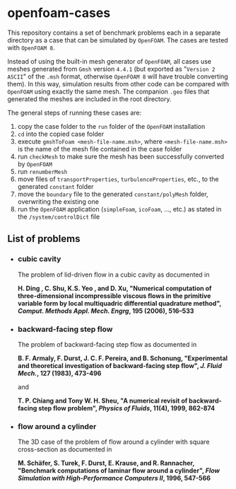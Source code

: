 # openfoam-cases
This repository contains a set of benchmark problems each in a separate directory as a case that can be simulated by `OpenFOAM`. The cases are tested with `OpenFOAM 8`.

Instead of using the built-in mesh generator of `OpenFOAM`, all cases use meshes generated from `Gmsh` version `4.4.1` (but exported as "`Version 2 ASCII`" of the `.msh` format, otherwise `OpenFOAM 8` will have trouble converting them). In this way, simulation results from other code can be compared with `OpenFOAM` using exactly the same mesh. The companion `.geo` files that generated the meshes are included in the root directory.

The general steps of running these cases are:

1. copy the case folder to the `run` folder of the `OpenFOAM` installation
2. `cd` into the copied case folder
3. execute `gmshToFoam <mesh-file-name.msh>`, where `<mesh-file-name.msh>` is the name of the mesh file contained in the case folder
4. run `checkMesh` to make sure the mesh has been successfully converted by `OpenFOAM`
5. run `renumberMesh`
6. move files of `transportProperties`, `turbulenceProperties`, etc., to the generated `constant` folder
7. move the `boundary` file to the generated `constant/polyMesh` folder, overwriting the existing one
8. run the `OpenFOAM` application (`simpleFoam`, `icoFoam`, ..., etc.) as stated in the `/system/controlDict` file


## List of problems

- ### cubic cavity

  The problem of lid-driven flow in a cubic cavity as documented in

  **H. Ding , C. Shu, K.S. Yeo , and D. Xu, "Numerical computation of three-dimensional incompressible viscous flows in the primitive variable form by local multiquadric differential quadrature method", *Comput. Methods Appl. Mech. Engrg*, 195 (2006), 516–533**

- ### backward-facing step flow

  The problem of backward-facing step flow as documented in

  **B. F. Armaly, F. Durst, J. C. F. Pereira, and B. Schonung, "Experimental and theoretical investigation of backward-facing step flow", *J. Fluid Mech.*, 127 (1983), 473-496**

  and

  **T. P. Chiang and Tony W. H. Sheu, "A numerical revisit of backward-facing step flow problem", *Physics of Fluids*, 11(4), 1999, 862-874**

- ### flow around a cylinder

  The 3D case of the problem of flow around a cylinder with square cross-section as documented in

  **M. Schäfer, S. Turek, F. Durst, E. Krause, and R. Rannacher, "Benchmark computations of laminar flow around a cylinder", *Flow Simulation with High-Performance Computers II*, 1996, 547-566**
